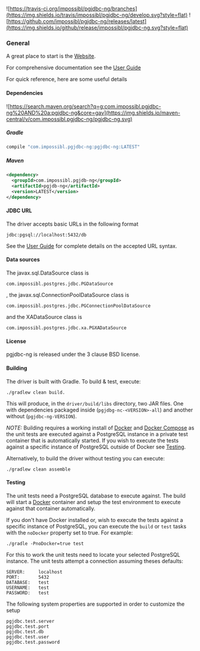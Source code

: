 ![https://travis-ci.org/impossibl/pgjdbc-ng/branches](https://img.shields.io/travis/impossibl/pgjdbc-ng/develop.svg?style=flat)
![https://github.com/impossibl/pgjdbc-ng/releases/latest](https://img.shields.io/github/release/impossibl/pgjdbc-ng.svg?style=flat)

### General

A great place to start is the [Website](https://impossibl.github.io/pgjdbc-ng).

For comprehensive documentation see the [User Guide](https://impossibl.github.io/pgjdbc-ng/docs/current/user-guide)

For quick reference, here are some useful details

#### Dependencies

![https://search.maven.org/search?q=g:com.impossibl.pgjdbc-ng%20AND%20a:pgjdbc-ng&core=gav](https://img.shields.io/maven-central/v/com.impossibl.pgjdbc-ng/pgjdbc-ng.svg)

##### Gradle

```groovy
compile "com.impossibl.pgjdbc-ng:pgjdbc-ng:LATEST"
```
    
##### Maven

```xml
<dependency>
  <groupId>com.impossibl.pgjdb-ng</groupId>
  <artifactId>pgjdb-ng</artifactId>
  <version>LATEST</version>
</dependency>
```
    

#### JDBC URL

The driver accepts basic URLs in the following format

	jdbc:pgsql://localhost:5432/db
	

See the [User Guide](https://impossibl.github.io/pgjdbc-ng/docs/current/user-guide#connection-urls) 
for complete details on the accepted URL syntax.

#### Data sources

The javax.sql.DataSource class is

	com.impossibl.postgres.jdbc.PGDataSource

, the javax.sql.ConnectionPoolDataSource class is

	com.impossibl.postgres.jdbc.PGConnectionPoolDataSource

and the XADataSource class is

	com.impossibl.postgres.jdbc.xa.PGXADataSource

#### License

pgjdbc-ng is released under the 3 clause BSD license.

#### Building
The driver is built with Gradle. To build & test, execute:

	./gradlew clean build.

This will produce, in the `driver/build/libs` directory, two JAR files. One with dependencies
packaged inside (`pgjdbg-nc-<VERSION>-all`) and another without (`pgjdbc-ng-VERSION`).

*NOTE:* Building requires a working install of [Docker](https://docs.docker.com/docker) and 
[Docker Compose](https://docs.docker.com/compose) as the unit tests are executed against a
PostgreSQL instance in a private test container that is automatically started. If you wish to
execute the tests against a specific instance of PostgreSQL outside of Docker see [Testing](#Testing).

Alternatively, to build the driver without testing you can execute:

    ./gradlew clean assemble  

#### Testing

The unit tests need a PostgreSQL database to execute against. The build will start a [Docker](https://docker.com)
container and setup the test environment to execute against that container automatically.

If you don't have Docker installed or, wish to execute the tests against a specific instance of PostgreSQL, you
can execute the `build` or `test` tasks with the `noDocker` property set to true. For example:

    ./gradle -PnoDocker=true test
    
For this to work the unit tests need to locate your selected PostgreSQL instance. The unit tests attempt a
connection assuming theses defaults:

	SERVER:     localhost
	PORT:       5432
	DATABASE:   test
	USERNAME:   test
	PASSWORD:   test

The following system properties are supported in order to customize the setup

	pgjdbc.test.server
	pgjdbc.test.port
	pgjdbc.test.db
	pgjdbc.test.user
	pgjdbc.test.password
